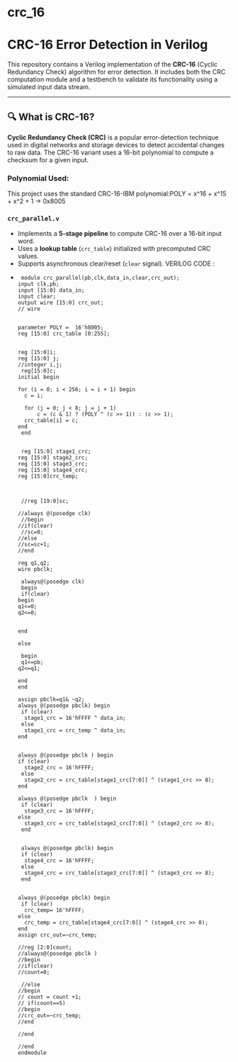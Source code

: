 # crc_16
# CRC-16 Error Detection in Verilog

This repository contains a Verilog implementation of the **CRC-16** (Cyclic Redundancy Check) algorithm for error detection. It includes both the CRC computation module and a testbench to validate its functionality using a simulated input data stream.

---

## 🔍 What is CRC-16?

**Cyclic Redundancy Check (CRC)** is a popular error-detection technique used in digital networks and storage devices to detect accidental changes to raw data. The CRC-16 variant uses a 16-bit polynomial to compute a checksum for a given input.

### Polynomial Used:
This project uses the standard CRC-16-IBM polynomial:POLY = x^16 + x^15 + x^2 + 1 → 0x8005 


### `crc_parallel.v`
- Implements a **5-stage pipeline** to compute CRC-16 over a 16-bit input word.
- Uses a **lookup table** (`crc_table`) initialized with precomputed CRC values.
- Supports asynchronous clear/reset (`clear` signal).
  VERILOG CODE :

*      module crc_parallel(pb,clk,data_in,clear,crc_out); 
      input clk,pb;
      input [15:0] data_in;
      input clear;
      output wire [15:0] crc_out;
      // wire 


      parameter POLY =  16'h8005;
      reg [15:0] crc_table [0:255];


      reg [15:0]i;
      reg [15:0] j;
      //integer i,j;
       reg[15:0]c;
      initial begin

      for (i = 0; i < 256; i = i + 1) begin
        c = i;
     
        for (j = 0; j < 8; j = j + 1)
            c = (c & 1) ? (POLY ^ (c >> 1)) : (c >> 1);
        crc_table[i] = c;
      end
       end


       reg [15:0] stage1_crc;
      reg [15:0] stage2_crc;
      reg [15:0] stage3_crc;
      reg [15:0] stage4_crc;
      reg [15:0]crc_temp;



       //reg [19:0]sc;

      //always @(posedge clk)
       //begin
      //if(clear)
       //sc=0;
      //else
      //sc=sc+1;
      //end

      reg q1,q2;
      wire pbclk;

       always@(posedge clk)
       begin
       if(clear)
      begin
      q1<=0;
      q2<=0;


      end

      else
 
       begin
       q1<=pb;
      q2<=q1;

      end
      end

      assign pbclk=q1& ~q2;
      always @(posedge pbclk) begin
       if (clear)
        stage1_crc = 16'hFFFF ^ data_in;
       else
        stage1_crc = crc_temp ^ data_in;
      end


      always @(posedge pbclk ) begin
      if (clear)
        stage2_crc = 16'hFFFF;
       else
        stage2_crc = crc_table[stage1_crc[7:0]] ^ (stage1_crc >> 8);
      end

      always @(posedge pbclk  ) begin
       if (clear)
        stage3_crc = 16'hFFFF;
      else
        stage3_crc = crc_table[stage2_crc[7:0]] ^ (stage2_crc >> 8);
       end


       always @(posedge pbclk) begin
       if (clear)
        stage4_crc = 16'hFFFF;
       else
        stage4_crc = crc_table[stage3_crc[7:0]] ^ (stage3_crc >> 8);
       end


      always @(posedge pbclk) begin
       if (clear)
        crc_temp= 16'hFFFF;
      else
        crc_temp = crc_table[stage4_crc[7:0]] ^ (stage4_crc >> 8);
      end
      assign crc_out=~crc_temp;

      //reg [2:0]count;
      //always@(posedge pbclk )
      //begin
      //if(clear)
      //count=0;

       //else
      //begin
      // count = count +1;
      // if(count==5)
      //begin
      //crc_out=~crc_temp;
      //end

      //end

      //end
      endmodule 




